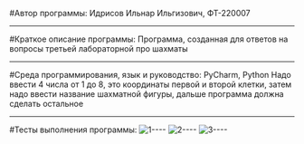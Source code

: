 #Автор программы:
Идрисов Ильнар Ильгизович, ФТ-220007

____________________________________________________________________________________________________________________________________________________________

#Краткое описание программы:
Программа, созданная для ответов на вопросы третьей лабораторной про шахматы

____________________________________________________________________________________________________________________________________________________________

#Среда программирования, язык и руководство:
PyCharm, Python
Надо ввести 4 числа от 1 до 8, это координаты первой и второй клетки, затем надо ввести название шахматной фигуры, дальше программа должна сделать остальное

____________________________________________________________________________________________________________________________________________________________

#Тесты выполнения программы:
![1----](https://github.com/ilnarisrisov/lub_work_3/assets/146421910/1ecd4779-93c9-4fb1-b851-b0b94d16ae6d)
![2----](https://github.com/ilnarisrisov/lub_work_3/assets/146421910/025b78f7-b520-48c6-aed6-c14f6c5314a8)
![3----](https://github.com/ilnarisrisov/lub_work_3/assets/146421910/692e5fc0-2224-4569-b5ed-00944bccb091)

